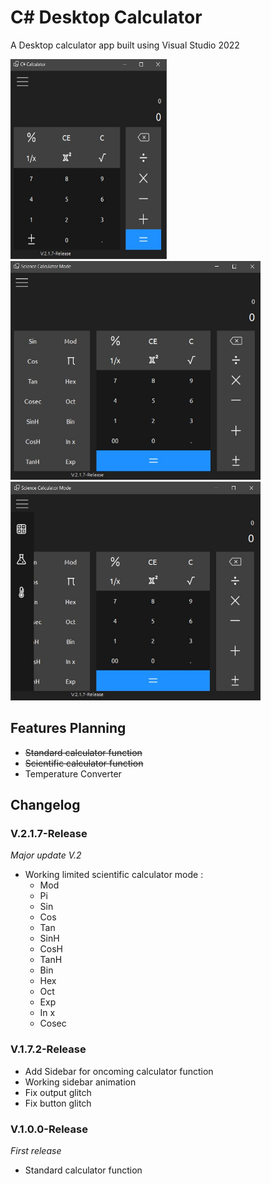 # C# Desktop Calculator

A Desktop calculator app built using Visual Studio 2022

<img src="https://github.com/GesangPJ/DesktopCalculatorCS/blob/master/calculatorapp.jpg" width = "250" height = "320" >

<img src="https://github.com/GesangPJ/DesktopCalculatorCS/blob/master/sciencecalculator.jpg" width="400" height="350">

<img src="https://github.com/GesangPJ/DesktopCalculatorCS/blob/master/sidebar.jpg" width="400" height="350">

## Features Planning
- ~~Standard calculator function~~
- ~~Scientific calculator function~~
- Temperature Converter

## Changelog

### V.2.1.7-Release
*Major update V.2*

- Working limited scientific calculator mode :
  - Mod 
  - Pi
  - Sin
  - Cos
  - Tan
  - SinH
  - CosH
  - TanH
  - Bin
  - Hex
  - Oct
  - Exp
  - In x
  - Cosec

### V.1.7.2-Release
- Add Sidebar for oncoming calculator function 
- Working sidebar animation
- Fix output glitch
- Fix button glitch

### V.1.0.0-Release
 *First release*
- Standard calculator function
